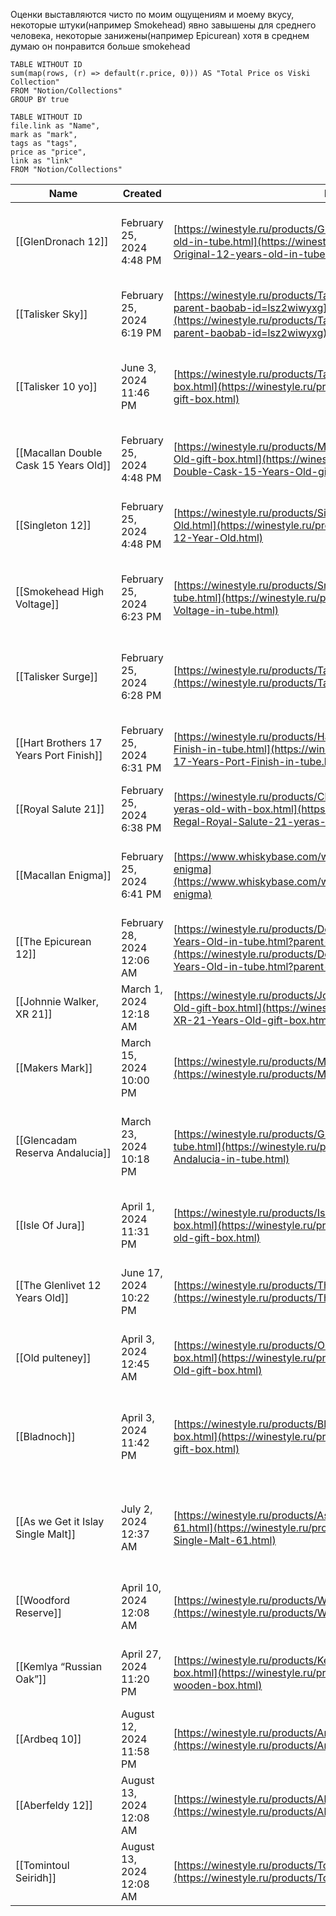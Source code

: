 Оценки выставляются чисто по моим ощущениям и моему вкусу, некоторые штуки(например Smokehead) явно завышены для среднего человека, некоторые занижены(например Epicurean) хотя в среднем думаю он понравится больше smokehead


```dataview
TABLE WITHOUT ID 
sum(map(rows, (r) => default(r.price, 0))) AS "Total Price os Viski Collection"
FROM "Notion/Collections"
GROUP BY true
```


```dataview
TABLE WITHOUT ID
file.link as "Name",
mark as "mark",
tags as "tags",
price as "price",
link as "link"
FROM "Notion/Collections"
```




| Name                                   | Created                    | link                                                                                                                                                                                                                               | mark | price | tags                                              | type  |
| -------------------------------------- | -------------------------- | ---------------------------------------------------------------------------------------------------------------------------------------------------------------------------------------------------------------------------------- | ---- | ----- | ------------------------------------------------- | ----- |
| [[GlenDronach 12]]                     | February 25, 2024 4:48 PM  | [https://winestyle.ru/products/Glendronach-Original-12-years-old-in-tube.html](https://winestyle.ru/products/Glendronach-Original-12-years-old-in-tube.html)                                                                       | 7.5  | 10000 | 12 y, exists, sherry cask, single malt            | viski |
| [[Talisker Sky]]                       | February 25, 2024 6:19 PM  | [https://winestyle.ru/products/Talisker-Skye-gift-box.html?parent-baobab-id=lsz2wiwyxg](https://winestyle.ru/products/Talisker-Skye-gift-box.html?parent-baobab-id=lsz2wiwyxg)                                                     | 7    | 6000  | 46°, exists, single malt, smoke                   | viski |
| [[Talisker 10 yo]]                     | June 3, 2024 11:46 PM      | [https://winestyle.ru/products/Talisker-10-Years-Old-gift-box.html](https://winestyle.ru/products/Talisker-10-Years-Old-gift-box.html)                                                                                             | 8.5  | 6500  | 10y, 46°, exists, single malt, smoke              | viski |
| [[Macallan Double Cask 15 Years Old]]  | February 25, 2024 4:48 PM  | [https://winestyle.ru/products/Macallan-Double-Cask-15-Years-Old-gift-box.html](https://winestyle.ru/products/Macallan-Double-Cask-15-Years-Old-gift-box.html)                                                                     | 7.5  | 23000 | 15 y, exists, scotch, single malt                 | viski |
| [[Singleton 12]]                       | February 25, 2024 4:48 PM  | [https://winestyle.ru/products/Singleton-of-Dufftown-12-Year-Old.html](https://winestyle.ru/products/Singleton-of-Dufftown-12-Year-Old.html)                                                                                       | 6.5  | 4500  | 12 y, exists, scotch, single malt                 | viski |
| [[Smokehead High Voltage]]             | February 25, 2024 6:23 PM  | [https://winestyle.ru/products/Smokehead-High-Voltage-in-tube.html](https://winestyle.ru/products/Smokehead-High-Voltage-in-tube.html)                                                                                             | 8    | 13000 | 58°, exists, scotch, single malt, smoke           | viski |
| [[Talisker Surge]]                     | February 25, 2024 6:28 PM  | [https://winestyle.ru/products/Talisker-Surge-gift-box.html](https://winestyle.ru/products/Talisker-Surge-gift-box.html)                                                                                                           | 7.3  | 11000 | 46°, exists, scotch, single malt, smoke           | viski |
| [[Hart Brothers 17 Years Port Finish]] | February 25, 2024 6:31 PM  | [https://winestyle.ru/products/Hart-Brothers-17-Years-Port-Finish-in-tube.html](https://winestyle.ru/products/Hart-Brothers-17-Years-Port-Finish-in-tube.html)                                                                     | 8.5  | 17000 | 17 y, 50°, blended, exists, scotch                | viski |
| [[Royal Salute 21]]                    | February 25, 2024 6:38 PM  | [https://winestyle.ru/products/Chivas-Regal-Royal-Salute-21-yeras-old-with-box.html](https://winestyle.ru/products/Chivas-Regal-Royal-Salute-21-yeras-old-with-box.html)                                                           | 9    | 23000 | 21 y, blended, exists, scotch                     | viski |
| [[Macallan Enigma]]                    | February 25, 2024 6:41 PM  | [https://www.whiskybase.com/whiskies/whisky/102234/macallan-enigma](https://www.whiskybase.com/whiskies/whisky/102234/macallan-enigma)                                                                                             | 8    | 58000 | 18 y, 45°, exists, scotch, single malt            | viski |
| [[The Epicurean 12]]                   | February 28, 2024 12:06 AM | [https://winestyle.ru/products/Douglas-Laing-The-Epicurean-12-Years-Old-in-tube.html?parent-baobab-id=lt4uy9hfql](https://winestyle.ru/products/Douglas-Laing-The-Epicurean-12-Years-Old-in-tube.html?parent-baobab-id=lt4uy9hfql) | 6.5  | 11000 | 12 y, 46°, blended, exists, scotch                | viski |
| [[Johnnie Walker, XR 21]]              | March 1, 2024 12:18 AM     | [https://winestyle.ru/products/Johnnie-Walker-XR-21-Years-Old-gift-box.html](https://winestyle.ru/products/Johnnie-Walker-XR-21-Years-Old-gift-box.html)                                                                           | 6    | 11000 | 21 y, blended, exists, scotch                     | viski |
| [[Makers Mark]]                        | March 15, 2024 10:00 PM    | [https://winestyle.ru/products/Maker-s-Mark.html](https://winestyle.ru/products/Maker-s-Mark.html)                                                                                                                                 | 7    | 4500  | 5y, bourbon, exists                               | viski |
| [[Glencadam Reserva Andalucia]]        | March 23, 2024 10:18 PM    | [https://winestyle.ru/products/Glencadam-Reserva-Andalucia-in-tube.html](https://winestyle.ru/products/Glencadam-Reserva-Andalucia-in-tube.html)                                                                                   | 7.5  | 10000 | 46°, exists, scotch, sherry cask, single malt     | viski |
| [[Isle Of Jura]]                       | April 1, 2024 11:31 PM     | [https://winestyle.ru/products/Isle-Of-Jura-18-years-old-gift-box.html](https://winestyle.ru/products/Isle-Of-Jura-18-years-old-gift-box.html)                                                                                     | 8.2  | 16000 | 18 y, exists, scotch, single malt                 | viski |
| [[The Glenlivet 12 Years Old]]         | June 17, 2024 10:22 PM     | [https://winestyle.ru/products/The-Glenlivet-12-Years-Old.html](https://winestyle.ru/products/The-Glenlivet-12-Years-Old.html)                                                                                                     | 7.8  | 6000  | 12 y, exists, scotch, single malt                 | viski |
| [[Old pulteney]]                       | April 3, 2024 12:45 AM     | [https://winestyle.ru/products/Old-Pulteney-18-Years-Old-gift-box.html](https://winestyle.ru/products/Old-Pulteney-18-Years-Old-gift-box.html)                                                                                     | 8.5  | 20000 | 18 y, exists, scotch, single malt                 | viski |
| [[Bladnoch]]                           | April 3, 2024 11:42 PM     | [https://winestyle.ru/products/Bladnoch-19-Years-Old-gift-box.html](https://winestyle.ru/products/Bladnoch-19-Years-Old-gift-box.html)                                                                                             | 8.3  | 30000 | 19y, exists, scotch, sherry cask, single malt     | viski |
| [[As we Get it Islay Single Malt]]     | July 2, 2024 12:37 AM      | [https://winestyle.ru/products/As-We-Get-It-Islay-Single-Malt-61.html](https://winestyle.ru/products/As-We-Get-It-Islay-Single-Malt-61.html)                                                                                       |      | 8000  | cask strength, exists, scotch, single malt, smoke | viski |
| [[Woodford Reserve]]                   | April 10, 2024 12:08 AM    | [https://winestyle.ru/products/Woodford-Reserve.html](https://winestyle.ru/products/Woodford-Reserve.html)                                                                                                                         | 8    | 6000  | 6y, bourbon, exists, single malt                  | viski |
| [[Kemlya “Russian Oak”]]               | April 27, 2024 11:20 PM    | [https://winestyle.ru/products/Kemlya-Russian-Oak-wooden-box.html](https://winestyle.ru/products/Kemlya-Russian-Oak-wooden-box.html)                                                                                               | 7.5  | 14000 | 6y, exists, russian, single malt                  | viski |
| [[Ardbeq 10]]                          | August 12, 2024 11:58 PM   | [https://winestyle.ru/products/Ardbeg-10-YO-in-gift-box.html](https://winestyle.ru/products/Ardbeg-10-YO-in-gift-box.html)                                                                                                         | 8    | 8000  | 10y, exists, single malt, smoke                   | viski |
| [[Aberfeldy 12]]                       | August 13, 2024 12:08 AM   | [https://winestyle.ru/products/Aberfeldy-12-Years-Old.html](https://winestyle.ru/products/Aberfeldy-12-Years-Old.html)                                                                                                             | 6    | 6000  | 12 y, exists, single malt                         | viski |
| [[Tomintoul Seiridh]]                  | August 13, 2024 12:08 AM   | [https://winestyle.ru/products/Tomintoul-Seiridh-gift-box.html](https://winestyle.ru/products/Tomintoul-Seiridh-gift-box.html)                                                                                                     | 8    | 9000  | exists, sherry cask, single malt                  | viski |
